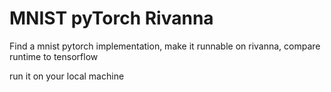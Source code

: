 # MNIST pyTorch Rivanna

Find a mnist pytorch implementation, make it runnable on rivanna, compare 
runtime to tensorflow

run it on your local machine
